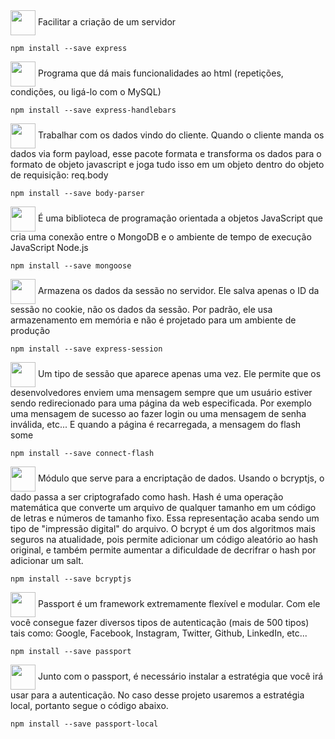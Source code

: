 <div>
<img align="center" src="https://media.tenor.com/Df9PVmGjlrIAAAAj/minecraft-piglin.gif" width="40px">
Facilitar a criação de um servidor
</div>

```shell
npm install --save express
```
<div>
<img align="center" src="https://media.tenor.com/Df9PVmGjlrIAAAAj/minecraft-piglin.gif" width="40px">
Programa que dá mais funcionalidades ao html (repetições, condições, ou ligá-lo com o MySQL)
</div>

```shell
npm install --save express-handlebars
```

<div>
<img align="center" src="https://media.tenor.com/Df9PVmGjlrIAAAAj/minecraft-piglin.gif" width="40px">
Trabalhar com os dados vindo do cliente. Quando o cliente manda os dados via form payload, esse pacote formata e transforma os dados para o formato de objeto javascript e joga tudo isso em um objeto dentro do objeto de requisição: req.body
</div>

```shell
npm install --save body-parser
```
<div>
<img align="center" src="https://media.tenor.com/Df9PVmGjlrIAAAAj/minecraft-piglin.gif" width="40px">
É uma biblioteca de programação orientada a objetos JavaScript que cria uma conexão entre o MongoDB e o ambiente de tempo de execução JavaScript Node.js
</div>

```shell
npm install --save mongoose
```

<div>
<img align="center" src="https://media.tenor.com/Df9PVmGjlrIAAAAj/minecraft-piglin.gif" width="40px">
Armazena os dados da sessão no servidor. Ele salva apenas o ID da sessão no cookie, não os dados da sessão. Por padrão, ele usa armazenamento em memória e não é projetado para um ambiente de produção
</div>

```shell
npm install --save express-session
```

<div>
<img align="center" src="https://media.tenor.com/Df9PVmGjlrIAAAAj/minecraft-piglin.gif" width="40px">
Um tipo de sessão que aparece apenas uma vez. Ele permite que os desenvolvedores enviem uma mensagem sempre que um usuário estiver sendo redirecionado para uma página da web especificada. Por exemplo uma mensagem de sucesso ao fazer login ou uma mensagem de senha inválida, etc... E quando a página é recarregada, a mensagem do flash some
</div> 

```shell
npm install --save connect-flash
```

<div>
<img align="center" src="https://media.tenor.com/Df9PVmGjlrIAAAAj/minecraft-piglin.gif" width="40px">
Módulo que serve para a encriptação de dados. Usando o bcryptjs, o dado passa a ser criptografado como hash.
Hash é uma operação matemática que converte um arquivo de qualquer tamanho em um código de letras e números de tamanho fixo. Essa representação acaba sendo um tipo de "impressão digital" do arquivo.
O bcrypt é um dos algoritmos mais seguros na atualidade, pois permite adicionar um código aleatório ao hash original, e também permite aumentar a dificuldade de decrifrar o hash por adicionar um salt.
</div> 

```shell
npm install --save bcryptjs
```
<div>
<img align="center" src="https://media.tenor.com/Df9PVmGjlrIAAAAj/minecraft-piglin.gif" width="40px">
Passport é um framework extremamente flexível e modular. Com ele você consegue fazer diversos tipos de autenticação (mais de 500 tipos) tais como: Google, Facebook, Instagram, Twitter, Github, LinkedIn, etc...
</div> 

```shell
npm install --save passport
```

<div>
<img align="center" src="https://media.tenor.com/Df9PVmGjlrIAAAAj/minecraft-piglin.gif" width="40px">
Junto com o passport, é necessário instalar a estratégia que você irá usar para a autenticação. No caso desse projeto usaremos a estratégia local, portanto segue o código abaixo.
</div>

```shell
npm install --save passport-local
```